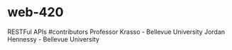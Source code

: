 # web-420
RESTFul APIs
#contributors Professor Krasso - Bellevue University Jordan Hennessy - Bellevue University 